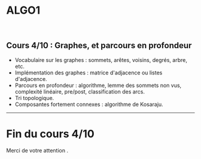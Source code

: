 <!--
$theme: default
$size: 4:3
page_number: true
footer: Cours 4/10 - ALGO1 - ENS de Rennes - Lilian Besson - 1 octobre 2019
-->

<link rel="stylesheet" type="text/css" href="../common/marp-naereen.css" />
<link rel="stylesheet" type="text/css" href="../common/marp-90percent-fontsize.css" />

# ALGO1
<br>

## Cours 4/10 : Graphes, et parcours en profondeur

- Vocabulaire sur les graphes : sommets, arêtes, voisins, degrés, arbre, etc.
- Implémentation des graphes : matrice d'adjacence ou listes d'adjacence.
- Parcours en profondeur : algorithme, lemme des sommets non vus, complexité linéaire, pre/post, classification des arcs.
- Tri topologique.
- Composantes fortement connexes : algorithme de Kosaraju.

---

# Fin du cours 4/10

<span class="fontify">Merci de votre attention .</span>
